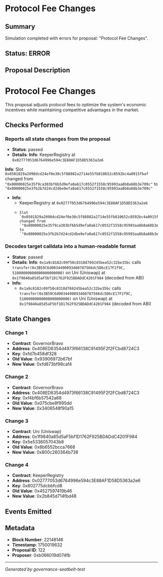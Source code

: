 # Protocol Fee Changes

## Summary
Simulation completed with errors for proposal: "Protocol Fee Changes".

## Status: ERROR

## Proposal Description
# Protocol Fee Changes
This proposal adjusts protocol fees to optimize the system's economic incentives while maintaining competitive advantages in the market.

## Checks Performed

### Reports all state changes from the proposal
- **Status**: passed
- **Details**: **Info**: KeeperRegistry at `0x02777053d6764996e594c3E88AF1D58D5363a2e6`

**Info**:     Slot `0x0501829a2098dcd24ef0e30c5f88882a2714e55fb810652c8592bc4a0915fbaf` changed from `"0x00000025e35f9ca303bf6b5d9efa0a617c0552f1558c95993aa8b8a68b3e709c"` to `"0x00000025e3fb2b7d24cd2dbe9efa0a617c0552f1558c95993aa8b8a68b3e709c"`
- **Info**: 
  - KeeperRegistry at `0x02777053d6764996e594c3E88AF1D58D5363a2e6`
  -     Slot `0x0501829a2098dcd24ef0e30c5f88882a2714e55fb810652c8592bc4a0915fbaf` changed from `"0x00000025e35f9ca303bf6b5d9efa0a617c0552f1558c95993aa8b8a68b3e709c"` to `"0x00000025e3fb2b7d24cd2dbe9efa0a617c0552f1558c95993aa8b8a68b3e709c"`

### Decodes target calldata into a human-readable format
- **Status**: passed
- **Details**: **Info**: `0x1a9c8182c09f50c8318d769245bea52c32be35bc` calls `transfer(0x3B59C6d0034490093460787566dc5D6cE17F2f9C, 51000000000000000000000)` on Uni (Uniswap) at `0x1f9840a85d5aF5bf1D1762F925BDADdC4201F984` (decoded from ABI)
- **Info**: 
  - `0x1a9c8182c09f50c8318d769245bea52c32be35bc` calls `transfer(0x3B59C6d0034490093460787566dc5D6cE17F2f9C, 51000000000000000000000)` on Uni (Uniswap) at `0x1f9840a85d5aF5bf1D1762F925BDADdC4201F984` (decoded from ABI)


## State Changes

### Change 1
- **Contract**: GovernorBravo
- **Address**: 0x408ED6354d4973f66138C91495F2f2FCbd8724C3
- **Key**: 0xfd7b458df328
- **Old Value**: 0x93906972b67bf
- **New Value**: 0xfd873bf98caf4

### Change 2
- **Contract**: GovernorBravo
- **Address**: 0x408ED6354d4973f66138C91495F2f2FCbd8724C3
- **Key**: 0xf4bf6b57542a68
- **Old Value**: 0x075cbe8f995dd
- **New Value**: 0x3406548f90a15

### Change 3
- **Contract**: Uni (Uniswap)
- **Address**: 0x1f9840a85d5aF5bf1D1762F925BDADdC4201F984
- **Key**: 0x5e5336057043b8
- **Old Value**: 0x8b6552bcca7668
- **New Value**: 0x800c260364b738

### Change 4
- **Contract**: KeeperRegistry
- **Address**: 0x02777053d6764996e594c3E88AF1D58D5363a2e6
- **Key**: 0x802775dcbbfcd8
- **Old Value**: 0x4527597419b46
- **New Value**: 0x2b845d714fbd48


## Events Emitted



## Metadata
- **Block Number**: 22148146
- **Timestamp**: 1750019632
- **Proposal ID**: 122
- **Proposer**: 0xb066019d074fb

---
*Generated by governance-seatbelt-test*
